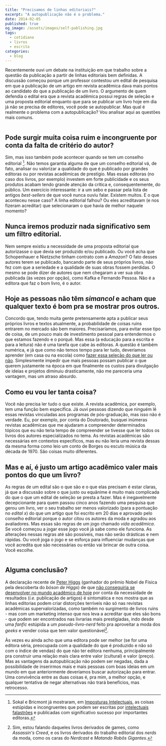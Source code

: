 ```yaml
---
title: "Precisamos de linhas editoriais?"
excerpt: "A autopublicação não é o problema."
date: 2014-02-05
published: true
og_image: /assets/images/self-publishing.jpg
tags: 
  - cotidiano
  - livros
  - escrita
categories:
  - blog
---
```


Recentemente ouvi um debate na instituição em que trabalho sobre a questão da publicação a partir de linhas editoriais bem definidas. A discussão começou porque um professor contestou um edital de pesquisa em que a publicação de um artigo em revista acadêmica dava mais pontos ao candidato do que a publicação de um livro. O argumento de quem defendia o edital era que a revista acadêmica possui regras de seleção e uma proposta editorial enquanto que para se publicar um livro hoje em dia já não se precisa de editores, você pode se autopublicar. Mas qual é realmente o problema com a autopublicação? Vou analisar aqui as questões mais comuns.

<figure style="" class="align-center">
  <img src="{{ site.url }}{{ site.baseurl }}/assets/images/self-publishing2.jpg" alt="">
</figure>

## Pode surgir muita coisa ruim e incongruente por conta da falta de critério do autor?

Sim, mas isso também pode acontecer quando se tem um conselho editorial [^1]. Não temos garantia alguma de que um conselho editorial vá, de fato, analisar ou valorizar a qualidade do que é publicado por grandes editoras ou por revistas acadêmicas de prestígio. Mas essas editoras (no caso dos livros, por exemplo) investem em forte publicidade e os seus produtos acabam tendo grande atenção da crítica e, consequentemente, do público. Um exercício interessante: ir a um sebo e passar pela lista de antigos *best-sellers* de que você nunca ouviu falar. Existem muitos. E o que aconteceu nesse caso? A linha editorial falhou? Ou eles acreditavam (e nos fizeram acreditar) que selecionaram o que havia de melhor naquele momento?

## Nunca iremos produzir nada significativo sem um filtro editorial.

Nem sempre existiu a necessidade de uma proposta editorial que autorizasse o que devia ser produzido e/ou publicado. Ou você acha que Schopenhauer e Nietzsche tinham contrato com a *Amazon*? O fato desses autores terem se publicado, bancando parte de seus próprios livros, não fez com que a seriedade e a qualidade de suas obras fossem perdidas. O mesmo se pode dizer de autores que nem chegaram a ver sua obra publicada (às vezes por opção), como Kafka e Fernando Pessoa. Não é a editora que faz o bom livro, é o autor.

## Hoje as pessoas não têm *simancol* e acham que qualquer texto é bom pra se mostrar pros outros.

Concordo que, tendo muita gente pretensamente apta a publicar seus próprios livros e textos atualmente, a probabilidade de coisas ruins entrarem no mercado são bem maiores. Precisaríamos, para evitar esse tipo de coisa, de um pouco mais de investimento pessoal para entendermos o que estamos fazendo e o porquê. Mas essa (a educação para a escrita e para a leitura) não é uma tarefa que cabe às editoras. A questão é também numérica, e já que como não temos tempo para ler tudo, deveríamos aprender (em casa ou na escola) como [fazer essa seleção do que ler ou não](http://arcano5.com.br/ler-menos). Simplesmente impedir que mais pessoas possam publicar o que querem justamente na época em que finalmente os custos para divulgação de ideias e projetos diminuiu drasticamente, não me pareceria uma vantagem, mas um atraso absurdo.

## Como eu vou ler tanta coisa?

Você não precisa ler tudo o que existe. A revista acadêmica, por exemplo, tem uma função bem específica. Já ouvi pessoas dizendo que ninguém lê essas revistas vinculadas aos programas de pós-graduação, mas isso não é verdade. Eu, por exemplo, por conta do Doutorado, busquei inúmeras revistas acadêmicas que me ajudaram a compreender determinados tópicos que eu não teria tempo de compreender se tivesse que ler todos os livros dos autores especializados no tema. As revistas acadêmicas são necessárias em contextos específicos, mas eu não leria uma revista dessas da mesma forma como leio um conto de Borges ou escuto música da década de 1970. São coisas muito diferentes.

## Mas e aí, é justo um artigo acadêmico valer mais pontos do que um livro?

As regras de um edital são o que são e o que elas precisam é estar claras, já que a discussão sobre o que justo ou equânime é muito mais complicada do que o que um edital de seleção se presta a fazer. Mas é inegavelmente decepcionante para quem passou cinco anos fazendo uma pesquisa que gerou um livro, ver o seu trabalho ser menos valorizado (para a pontuação no *edital x*) do que um artigo que foi escrito em 20 dias e aprovado pelo conselho editorial porque o autor citou os autores da moda e agradou aos avaliadores. Mas essas são regras de um jogo chamado *vida acadêmica*. Se você começou a jogar esse jogo você já sabe como ele funciona. As alterações nessas regras até são possíveis, mas não serão drásticas e nem rápidas. Ou você joga o jogo e se esforça para influenciar mudanças que você acredita que são necessárias ou então vai brincar de outra coisa. Você escolhe.

<figure style="" class="align-center">
  <img src="{{ site.url }}{{ site.baseurl }}/assets/images/self-publishing.jpg" alt="">
</figure>

## Alguma conclusão?

A declaração recente de [Peter Higgs](http://pt.wikipedia.org/wiki/Peter_Higgs) (ganhador do prêmio Nobel de Física pela descoberta do *bóson de Higgs*) de que [não conseguiria se desenvolver no mundo acadêmico de hoje](http://gizmodo.uol.com.br/peter-higgs-feito-academico-hoje/) por conta da necessidade de resultados (*i.e.* publicação de artigos) é sintomática e nos mostra que as linhas editorias podem criar distorções terríveis não só nas revistas acadêmicas supervalorizadas, como também no surgimento de livros ruins - mas com um marketing intenso que nos leva a acreditar que eles são bons - que podem ser encontrados nas livrarias mais prestigiadas, indo desde uma *fanfic* estúpida a um *pseudo-livro-nerd* feito pra aproveitar a moda dos *geeks* e vender coisa que tem valor questionável[^2]. 

Às vezes eu ainda acho que uma editora pode ser melhor (se for uma editora séria, preocupada com a qualidade do que é produzido e não só com o índice de vendas) do que não ter editora nenhuma, principalmente pra construir uma relação mais clara entre valor (cultural) e valor (preço). Mas as vantagens da autopublicação não podem ser negadas, dada a possibilidade de inserirmos mais e mais pessoas com boas ideias em um mundo em que anteriormente deveríamos buscar autorização para entrar. Uma convivência entre as duas coisas é, pra mim, a melhor opção, e qualquer tentativa de negar alternativas não trará benefícios, mas retrocesso.

[^1]: Sokal e Bricmont já mostraram, em [Imposturas Intelectuais](http://books.google.com.br/books/about/Imposturas_intelectuais.html?hl=pt-BR&id=IbwLd1RY2wkC), as coisas estúpidas e incongruentes que podem ser escritas por [intelectuais falastrões](http://arcano5.com.br/a-vida-nao-e-como-um-tipico-texto-ingles) e publicadas com significativo sucesso por importantes editoras.

[^2]: Sim, estou falando daqueles livros derivados de games, como *Assassin's Creed*, e os livros derivados do trabalho editorial dos *nerds* da moda, como os caras do *Nerdcast* e *Matando Robôs Gigantes*.
